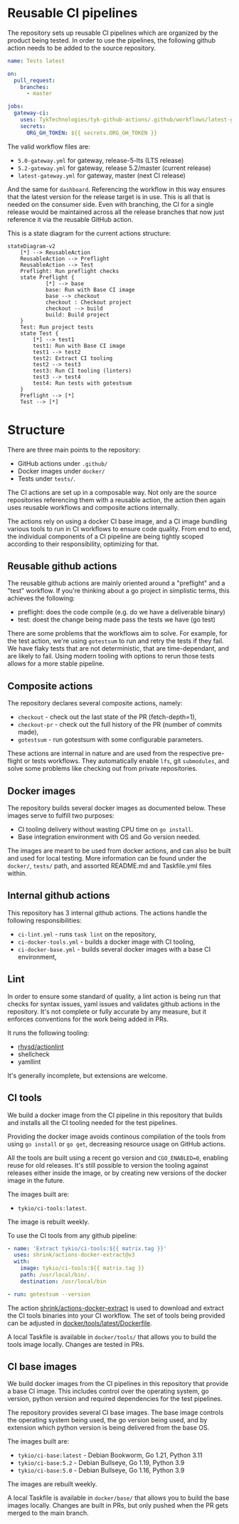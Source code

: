 # Reusable CI pipelines

The repository sets up reusable CI pipelines which are organized by the
product being tested. In order to use the pipelines, the following github
action needs to be added to the source repository.

```yaml
name: Tests latest

on:
  pull_request:
    branches:
      - master

jobs:
  gateway-ci:
    uses: TykTechnologies/tyk-github-actions/.github/workflows/latest-gateway.yml@main
    secrets:
      ORG_GH_TOKEN: ${{ secrets.ORG_GH_TOKEN }}
```

The valid workflow files are:

- `5.0-gateway.yml` for gateway, release-5-lts (LTS release)
- `5.2-gateway.yml` for gateway, release 5.2/master (current release)
- `latest-gateway.yml` for gateway, master (next CI release)

And the same for `dashboard`. Referencing the workflow in this way
ensures that the latest version for the release target is in use. This is
all that is needed on the consumer side. Even with branching, the CI for
a single release would be maintained across all the release branches that
now just reference it via the reusable GitHub action.

This is a state diagram for the current actions structure:

```mermaid
stateDiagram-v2
    [*] --> ReusableAction
    ReusableAction --> Preflight
    ReusableAction --> Test
    Preflight: Run preflight checks
    state Preflight {
            [*] --> base
            base: Run with Base CI image
            base --> checkout
            checkout : Checkout project
            checkout --> build
            build: Build project
    }
    Test: Run project tests
    state Test {
        [*] --> test1
        test1: Run with Base CI image
        test1 --> test2
        test2: Extract CI tooling
        test2 --> test3
        test3: Run CI tooling (linters)
        test3 --> test4
        test4: Run tests with gotestsum
    }
    Preflight --> [*]
    Test --> [*]
```

# Structure

There are three main points to the repository:

- GitHub actions under `.github/`
- Docker images under `docker/`
- Tests under `tests/`.

The CI actions are set up in a composable way. Not only are the source
repositories referencing them with a reusable action, the action then
again uses reusable workflows and composite actions internally.

The actions rely on using a docker CI base image, and a CI image bundling
various tools to run in CI workflows to ensure code quality. From end to
end, the individual components of a CI pipeline are being tightly scoped
according to their responsibility, optimizing for that.

## Reusable github actions

The reusable github actions are mainly oriented around a "preflight" and
a "test" workflow. If you're thinking about a go project in simplistic
terms, this achieves the following:

- preflight: does the code compile (e.g. do we have a deliverable binary)
- test: doest the change being made pass the tests we have (go test)

There are some problems that the workflows aim to solve. For example, for
the test action, we're using `gotestsum` to run and retry the tests if
they fail. We have flaky tests that are not deterministic, that are
time-dependant, and are likely to fail. Using modern tooling with options
to rerun those tests allows for a more stable pipeline.

## Composite actions

The repository declares several composite actions, namely:

- `checkout` - check out the last state of the PR (fetch-depth=1),
- `checkout-pr` - check out the full history of the PR (number of commits made),
- `gotestsum` - run gotestsum with some configurable parameters.

These actions are internal in nature and are used from the respective
pre-flight or tests workflows. They automatically enable `lfs`, git
`submodules`, and solve some problems like checking out from private
repositories.

## Docker images

The repository builds several docker images as documented below. These
images serve to fulfill two purposes:

- CI tooling delivery without wasting CPU time on `go install`.
- Base integration environment with OS and Go version needed.

The images are meant to be used from docker actions, and can also be
built and used for local testing. More information can be found under the
`docker/`, `tests/` path, and assorted README.md and Taskfile.yml files
within.

## Internal github actions

This repository has 3 internal github actions. The actions handle the
following responsibilities:

- `ci-lint.yml` - runs `task lint` on the repository,
- `ci-docker-tools.yml` - builds a docker image with CI tooling,
- `ci-docker-base.yml` - builds several docker images with a base CI environment,

## Lint

In order to ensure some standard of quality, a lint action is being run
that checks for syntax issues, yaml issues and validates github actions
in the repository. It's not complete or fully accurate by any measure,
but it enforces conventions for the work being added in PRs.

It runs the following tooling:

- [rhysd/actionlint](https://github.com/rhysd/actionlint)
- shellcheck
- yamllint

It's generally incomplete, but extensions are welcome.

## CI tools

We build a docker image from the CI pipeline in this repository that
builds and installs all the CI tooling needed for the test pipelines.

Providing the docker image avoids continous compilation of the tools from
using `go install` or `go get`, decreasing resource usage on GitHub
actions.

All the tools are built using a recent go version and `CGO_ENABLED=0`,
enabling reuse for old releases. It's still possible to version the
tooling against releases either inside the image, or by creating new
versions of the docker image in the future.

The images built are:

- `tykio/ci-tools:latest`.

The image is rebuilt weekly.

To use the CI tools from any github pipeline:

```yaml
- name: 'Extract tykio/ci-tools:${{ matrix.tag }}'
  uses: shrink/actions-docker-extract@v3
  with:
    image: tykio/ci-tools:${{ matrix.tag }}
    path: /usr/local/bin/.
    destination: /usr/local/bin

- run: gotestsum --version
```

The action
[shrink/actions-docker-extract](https://github.com/shrink/actions-docker-extract)
is used to download and extract the CI tools binaries into your CI
workflow. The set of tools being provided can be adjusted in
[docker/tools/latest/Dockerfile](https://github.com/TykTechnologies/tyk-github-actions/blob/main/docker/tools/latest/Dockerfile).

A local Taskfile is available in `docker/tools/` that allows you to build
the tools image locally. Changes are tested in PRs.

## CI base images

We build docker images from the CI pipelines in this repository that
provide a base CI image. This includes control over the operating system,
go version, python version and required dependencies for the test
pipelines.

The repository provides several CI base images. The base image controls
the operating system being used, the go version being used, and by
extension which python version is being delivered from the base OS.

The images built are:

- `tykio/ci-base:latest` - Debian Bookworm, Go 1.21, Python 3.11
- `tykio/ci-base:5.2` - Debian Bullseye, Go 1.19, Python 3.9
- `tykio/ci-base:5.0` - Debian Bullseye, Go 1.16, Python 3.9

The images are rebuilt weekly.

A local Taskfile is available in `docker/base/` that allows you to build
the base images locally. Changes are built in PRs, but only pushed when
the PR gets merged to the main branch.
